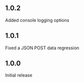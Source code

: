 ## 1.0.2

Added console logging options

## 1.0.1

Fixed a JSON POST data regression

## 1.0.0

Initial release
